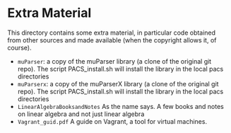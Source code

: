 # Extra Material #

This directory contains some extra material, in particular code obtained from other sources and made available (when the copyright allows it, of course).


- `muParser`: a copy of the muParser library (a clone of the original git repo). The script PACS_install.sh will install the library in the local pacs directories
- `muParserx`: a copy of the muParserX library (a clone of the original git repo). The script PACS_install.sh will install the library in the local pacs directories
- `LinearAlgebraBooksandNotes` As the name says. A few books and notes on linear algebra and not just linear algebra
- `Vagrant_guid.pdf` A guide on Vagrant, a tool for virtual machines.